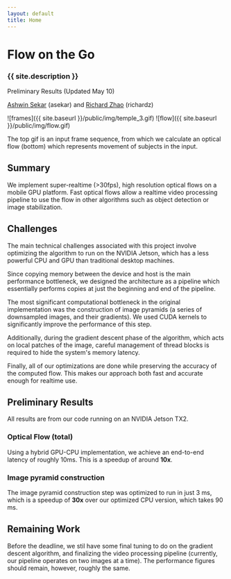 ```yaml
---
layout: default
title: Home
---
```


# Flow on the Go

### {{ site.description }}

Preliminary Results (Updated May 10)

[Ashwin Sekar](mailto:asekar@andrew.cmu.edu) (asekar)
and [Richard Zhao](mailto:richardz@andrew.cmu.edu) (richardz)

![frames]({{ site.baseurl }}/public/img/temple_3.gif)
![flow]({{ site.baseurl }}/public/img/flow.gif)

The top gif is an input frame sequence, from which we calculate an optical flow (bottom) which
represents movement of subjects in the input.

## Summary

We implement super-realtime (>30fps), high resolution optical flows on a mobile GPU platform. Fast
optical flows allow a realtime video processing pipeline to use the flow in other algorithms such
as object detection or image stabilization.

## Challenges

The main technical challenges associated with this project involve optimizing the algorithm to run
on the NVIDIA Jetson, which has a less powerful CPU and GPU than traditional desktop machines.

Since copying memory between the device and host is the main performance bottleneck, we designed
the architecture as a pipeline which essentially performs copies at just the beginning and end of
the pipeline.

The most significant computational bottleneck in the original implementation was the construction
of image pyramids (a series of downsampled images, and their gradients). We used CUDA kernels to
significantly improve the performance of this step.

Additionally, during the gradient descent phase of the algorithm, which acts on local patches of
the image, careful management of thread blocks is required to hide the system's memory latency.

Finally, all of our optimizations are done while preserving the accuracy of the computed flow. This
makes our approach both fast and accurate enough for realtime use.

## Preliminary Results

All results are from our code running on an NVIDIA Jetson TX2.

### Optical Flow (total)

Using a hybrid GPU-CPU implementation, we achieve an end-to-end latency of roughly 10ms. This
is a speedup of around **10x**.

### Image pyramid construction

The image pyramid construction step was optimized to run in just 3 ms, which is a speedup of
**30x** over our optimized CPU version, which takes 90 ms.

## Remaining Work

Before the deadline, we stil have some final tuning to do on the gradient descent algorithm,
and finalizing the video processing pipeline (currently, our pipeline operates on two images at a
time). The performance figures should remain, however, roughly the same.

